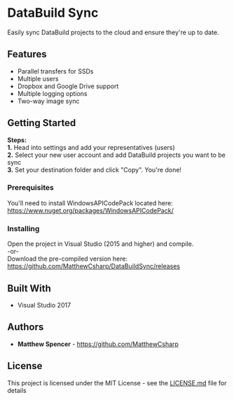 # DataBuild Sync

Easily sync DataBuild projects to the cloud and ensure they're up to date.

## Features

* Parallel transfers for SSDs
* Multiple users
* Dropbox and Google Drive support
* Multiple logging options
* Two-way image sync

## Getting Started

**Steps:**<br />
**1.** Head into settings and add your representatives (users)<br />
**2.** Select your new user account and add DataBuild projects you want to be sync<br />
**3.** Set your destination folder and click "Copy". You're done!<br />

### Prerequisites

You'll need to install WindowsAPICodePack located here: https://www.nuget.org/packages/WindowsAPICodePack/

### Installing

Open the project in Visual Studio (2015 and higher) and compile.<br />
-or-<br />
Download the pre-compiled version here: https://github.com/MatthewCsharp/DataBuildSync/releases

## Built With

* Visual Studio 2017

## Authors

* **Matthew Spencer** - https://github.com/MatthewCsharp

## License

This project is licensed under the MIT License - see the [LICENSE.md](LICENSE.md) file for details

